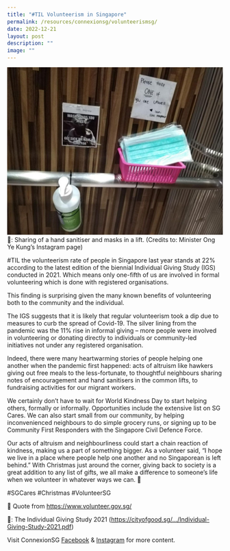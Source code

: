 ```yaml
---
title: "#TIL Volunteerism in Singapore"
permalink: /resources/connexionsg/volunteerismsg/
date: 2022-12-21
layout: post
description: ""
image: ""
---
```

![](/images/connexionsg/2023/volunteerism.jpg)
📸: Sharing of a hand sanitiser and masks in a lift. (Credits to: Minister Ong Ye Kung’s Instagram page)

#TIL the volunteerism rate of people in Singapore last year stands at 22% according to the latest edition of the biennial Individual Giving Study (IGS) conducted in 2021. Which means only one-fifth of us are involved in formal volunteering which is done with registered organisations.

This finding is surprising given the many known benefits of volunteering both to the community and the individual.

The IGS suggests that it is likely that regular volunteerism took a dip due to measures to curb the spread of Covid-19. The silver lining from the pandemic was the 11% rise in informal giving – more people were involved in volunteering or donating directly to individuals or community-led initiatives not under any registered organisation.

Indeed, there were many heartwarming stories of people helping one another when the pandemic first happened: acts of altruism like hawkers giving out free meals to the less-fortunate, to thoughtful neighbours sharing notes of encouragement and hand sanitisers in the common lifts, to fundraising activities for our migrant workers.

We certainly don’t have to wait for World Kindness Day to start helping others, formally or informally. Opportunities include the extensive list on SG Cares. We can also start small from our community, by helping inconvenienced neighbours to do simple grocery runs, or signing up to be Community First Responders with the Singapore Civil Defence Force.

Our acts of altruism and neighbourliness could start a chain reaction of kindness, making us a part of something bigger. As a volunteer said, “I hope we live in a place where people help one another and no Singaporean is left behind.” With Christmas just around the corner, giving back to society is a great addition to any list of gifts, we all make a difference to someone’s life when we volunteer in whatever ways we can. 🥰

#SGCares #Christmas #VolunteerSG

📝 Quote from https://www.volunteer.gov.sg/ 

🔗: The Individual Giving Study 2021 (https://cityofgood.sg/.../Individual-Giving-Study-2021.pdf)

Visit ConnexionSG [Facebook](https://www.facebook.com/ConnexionSG) & [Instagram](https://www.instagram.com/connexionsg/) for more content.